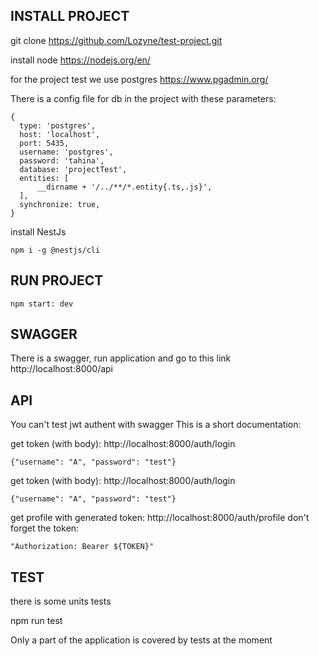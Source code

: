 
## INSTALL PROJECT
git clone https://github.com/Lozyne/test-project.git

install node
https://nodejs.org/en/

for the project test we use postgres
https://www.pgadmin.org/

There is a config file for db in the project with these parameters:
```
{
  type: 'postgres',
  host: 'localhost',
  port: 5435,
  username: 'postgres',
  password: 'tahina',
  database: 'projectTest',
  entities: [
      __dirname + '/../**/*.entity{.ts,.js}',
  ],
  synchronize: true,
}
```

install NestJs
```
npm i -g @nestjs/cli
```
## RUN PROJECT
```
npm start: dev
```
## SWAGGER
There is a swagger, run application and go to this link
http://localhost:8000/api

## API
You can't test jwt authent with swagger
This is a short documentation:

get token (with body):
http://localhost:8000/auth/login
```
{"username": "A", "password": "test"}
```

get token (with body):
http://localhost:8000/auth/login
```
{"username": "A", "password": "test"}
```
get profile with generated token:
http://localhost:8000/auth/profile
don't forget the token: 
```
"Authorization: Bearer ${TOKEN}"
```

## TEST
there is some units tests

npm run test

Only a part of the application is covered by tests at the moment
